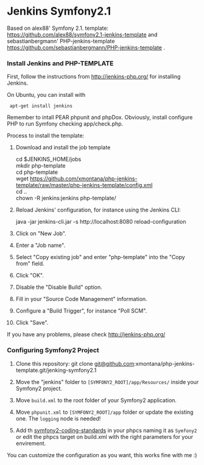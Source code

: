 Jenkins Symfony2.1
=========================

Based on alex88' Symfony 2.1. template: https://github.com/alex88/symfony2.1-jenkins-template and  sebastianbergmann' PHP-jenkins-template https://github.com/sebastianbergmann/PHP-jenkins-template .


### Install Jenkins and PHP-TEMPLATE

First, follow the instructions from http://jenkins-php.org/ for installing Jenkins.

On Ubuntu, you can install with 

     apt-get install jenkins

Remember to intall PEAR phpunit	and phpDox. Obviously, install configure PHP to run Symfony checking app/check.php.

Process to install the template:

1. Download and install the job template 

     cd $JENKINS_HOME/jobs  
     mkdir php-template  
     cd php-template  
     wget https://github.com/xmontana/php-jenkins-template/raw/master/php-jenkins-template/config.xml  
     cd ..  
     chown -R jenkins:jenkins php-template/

2. Reload Jenkins' configuration, for instance using the Jenkins CLI:

     java -jar jenkins-cli.jar -s http://localhost:8080 reload-configuration

3. Click on "New Job".

4. Enter a "Job name".

5. Select "Copy existing job" and enter "php-template" into the "Copy from" field.

6. Click "OK".

7. Disable the "Disable Build" option.

8. Fill in your "Source Code Management" information.

9. Configure a "Build Trigger", for instance "Poll SCM".

10. Click "Save".     

If you have any problems, please check http://jenkins-php.org/


### Configuring Symfony2 Project


1. Clone this repository:
    git clone git@github.com:xmontana/php-jenkins-template.git/jenking-symfony2.1

2. Move the "jenkins" folder to `[SYMFONY2_ROOT]/app/Resources/` inside your Symfony2 project.

3. Move `build.xml` to the root folder of your Symfony2 application.

4. Move `phpunit.xml` to `[SYMFONY2_ROOT]/app` folder or update the existing one. The `logging` node is needed!

5. Add th [symfony2-coding-standards](https://github.com/opensky/Symfony2-coding-standard) in your phpcs naming it as `Symfony2` or edit the phpcs target on build.xml with the right parameters for your envirement.

You can customize the configuration as you want, this works fine with me :)